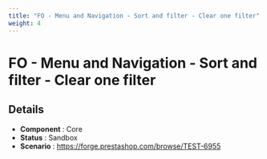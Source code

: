 ```yaml
---
title: "FO - Menu and Navigation - Sort and filter - Clear one filter"
weight: 4
---
```


# FO - Menu and Navigation - Sort and filter - Clear one filter
## Details
* **Component** : Core
* **Status** : Sandbox
* **Scenario** : https://forge.prestashop.com/browse/TEST-6955
